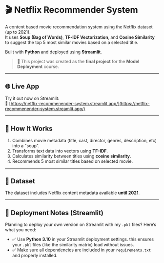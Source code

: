 # 🎬 Netflix Recommender System

A content based movie recommendation system using the Netflix dataset (up to 2021).  
It uses **Soup (Bag of Words)**, **TF-IDF Vectorization**, and **Cosine Similarity** to suggest the top 5 most similar movies based on a selected title.

Built with **Python** and deployed using **Streamlit**.

> 📝 This project was created as the **final project** for the **Model Deployment** course.

---

## 🌐 Live App

Try it out now on Streamlit:  
🔗 [https://netflix-recommenender-system.streamlit.app/](https://netflix-recommenender-system.streamlit.app/)

---

## 🧠 How It Works

1. Combines movie metadata (title, cast, director, genres, description, etc) into a "soup".
2. Transforms text data into vectors using **TF-IDF**.
3. Calculates similarity between titles using **cosine similarity**.
4. Recommends 5 most similar titles based on selected movie.

---

## 📁 Dataset

The dataset includes Netflix content metadata available **until 2021**.  

---

## 🚀 Deployment Notes (Streamlit)

Planning to deploy your own version on Streamlit with my `.pkl` files? Here’s what you need:

- ✅ Use **Python 3.10** in your Streamlit deployment settings. this ensures your `.pkl` files (like the similarity matrix) load without issues.
- ✅ Make sure all dependencies are included in your `requirements.txt` and properly installed.
